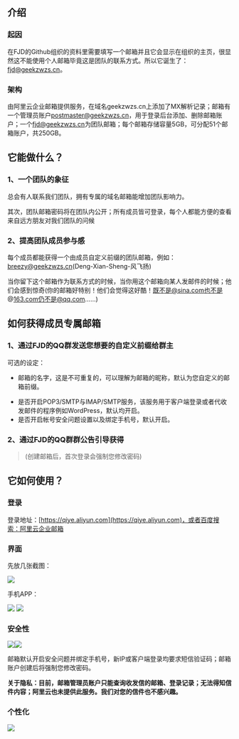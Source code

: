 ## 介绍

### 起因

在FJD的Github组织的资料里需要填写一个邮箱并且它会显示在组织的主页，很显然这不能使用个人邮箱毕竟这是团队的联系方式。所以它诞生了：[fjd@geekzwzs.cn](fjd@geekzwzs.cn)。

 ### 架构

由阿里云企业邮箱提供服务，在域名geekzwzs.cn上添加了MX解析记录；邮箱有一个管理员账户[postmaster@geekzwzs.cn](postmaster@geekzwzs.cn)，用于登录后台添加、删除邮箱账户；一个[fjd@geekzwzs.cn](fjd@geekzwzs.cn)为团队邮箱；每个邮箱存储容量5GB，可分配51个邮箱账户，共250GB。

## 它能做什么？

### 1、一个团队的象征

总会有人联系我们团队，拥有专属的域名邮箱能增加团队影响力。

其次，团队邮箱密码将在团队内公开；所有成员皆可登录，每个人都能方便的查看来自远方朋友对我们团队的问候

### 2、提高团队成员参与感

每个成员都能获得一个由成员自定义前缀的团队邮箱，例如：[breezy@geekzwzs.cn](breezy@geekzwzs.cn)(Deng-Xian-Sheng-风飞扬)

当你留下这个邮箱作为联系方式的时候，当你用这个邮箱向某人发邮件的时候；他们会感到惊奇(你的邮箱好特别！他们会觉得这好酷！既不是@sina.com也不是@163.com仍不是@qq.com……)

## 如何获得成员专属邮箱

### 1、通过FJD的QQ群发送您想要的自定义前缀给群主

可选的设定：

- 邮箱的名字，这是不可重复的，可以理解为邮箱的昵称，默认为您自定义的邮箱前缀。

* 是否开启POP3/SMTP与IMAP/SMTP服务，该服务用于客户端登录或者代收发邮件的程序例如WordPress，默认均开启。
* 是否开启帐号安全问题设置以及绑定手机号，默认开启。

### 2、通过FJD的QQ群群公告引导获得

> (创建邮箱后，首次登录会强制您修改密码)

## 它如何使用？

### 登录

登录地址：[https://qiye.aliyun.com](https://qiye.aliyun.com)，或者百度搜索：阿里云企业邮箱

### 界面

先放几张截图：

<img src="./CreateTeamMailbox.assets/截屏2022-01-04 下午8.05.27.png"/>

手机APP：

<img src="./CreateTeamMailbox.assets/467.png"/>

<img src="./CreateTeamMailbox.assets/466.png"/>

### 安全性

<img src="./CreateTeamMailbox.assets/截屏2022-01-04 下午8.24.45.png"/><img src="./CreateTeamMailbox.assets/截屏2022-01-04 下午8.26.20.png"/>

邮箱默认开启安全问题并绑定手机号，新IP或客户端登录均要求短信验证码；邮箱账户创建后将强制您修改密码。

**关于隐私：目前，邮箱管理员账户只能查询收发信的邮箱、登录记录；无法得知信件内容；阿里云也未提供此服务。我们对您的信件也不感兴趣。**

### 个性化

<img src="./CreateTeamMailbox.assets/截屏2022-01-04 下午8.28.11.png"/>

[^(Deng-Xian-Sheng-风飞扬)]: 于2022-1-4最后一次编辑

